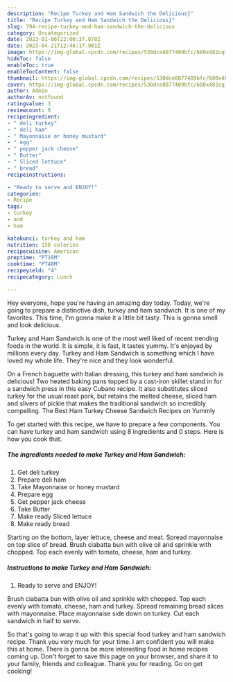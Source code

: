 ```yaml
---
description: "Recipe Turkey and Ham Sandwich the Delicious}"
title: "Recipe Turkey and Ham Sandwich the Delicious}"
slug: 794-recipe-turkey-and-ham-sandwich-the-delicious
category: Uncategorized
date: 2023-01-06T22:00:37.078Z
date: 2023-04-21T12:46:17.981Z
image: https://img-global.cpcdn.com/recipes/530dce8077409bfc/680x482cq70/turkey-and-ham-sandwich-recipe-main-photo.jpg
hideToc: false
enableToc: true
enableTocContent: false
thumbnail: https://img-global.cpcdn.com/recipes/530dce8077409bfc/680x482cq70/turkey-and-ham-sandwich-recipe-main-photo.jpg
cover: https://img-global.cpcdn.com/recipes/530dce8077409bfc/680x482cq70/turkey-and-ham-sandwich-recipe-main-photo.jpg
author: Admin
authorAv: notfound
ratingvalue: 3
reviewcount: 9
recipeingredient:
- " deli turkey"
- " deli ham"
- " Mayonnaise or honey mustard"
- " egg"
- " pepper jack cheese"
- " Butter"
- " Sliced lettuce"
- " bread"
recipeinstructions:

- "Ready to serve and ENJOY!"
categories:
- Recipe
tags:
- turkey
- and
- ham

katakunci: turkey and ham 
nutrition: 150 calories
recipecuisine: American
preptime: "PT16M"
cooktime: "PT48M"
recipeyield: "4"
recipecategory: Lunch

---
```



Hey everyone, hope you're having an amazing day today. Today, we're going to prepare a distinctive dish, turkey and ham sandwich. It is one of my favorites. This time, I'm gonna make it a little bit tasty. This is gonna smell and look delicious.

Turkey and Ham Sandwich is one of the most well liked of recent trending foods in the world. It is simple, it is fast, it tastes yummy. It's enjoyed by millions every day. Turkey and Ham Sandwich is something which I have loved my whole life. They're nice and they look wonderful.

On a French baguette with Italian dressing, this turkey and ham sandwich is delicious! Two heated baking pans topped by a cast-iron skillet stand in for a sandwich press in this easy Cubano recipe. It also substitutes sliced turkey for the usual roast pork, but retains the melted cheese, sliced ham and slivers of pickle that makes the traditional sandwich so incredibly compelling. The Best Ham Turkey Cheese Sandwich Recipes on Yummly


To get started with this recipe, we have to prepare a few components. You can have turkey and ham sandwich using 8 ingredients and 0 steps. Here is how you cook that.

<!--inarticleads1-->

##### The ingredients needed to make Turkey and Ham Sandwich:

1. Get  deli turkey
1. Prepare  deli ham
1. Take  Mayonnaise or honey mustard
1. Prepare  egg
1. Get  pepper jack cheese
1. Take  Butter
1. Make ready  Sliced lettuce
1. Make ready  bread


Starting on the bottom, layer lettuce, cheese and meat. Spread mayonnaise on top slice of bread. Brush ciabatta bun with olive oil and sprinkle with chopped. Top each evenly with tomato, cheese, ham and turkey. 

<!--inarticleads2-->

##### Instructions to make Turkey and Ham Sandwich:


1. Ready to serve and ENJOY!

Brush ciabatta bun with olive oil and sprinkle with chopped. Top each evenly with tomato, cheese, ham and turkey. Spread remaining bread slices with mayonnaise. Place mayonnaise side down on turkey. Cut each sandwich in half to serve. 

So that's going to wrap it up with this special food turkey and ham sandwich recipe. Thank you very much for your time. I am confident you will make this at home. There is gonna be more interesting food in home recipes coming up. Don't forget to save this page on your browser, and share it to your family, friends and colleague. Thank you for reading. Go on get cooking!
